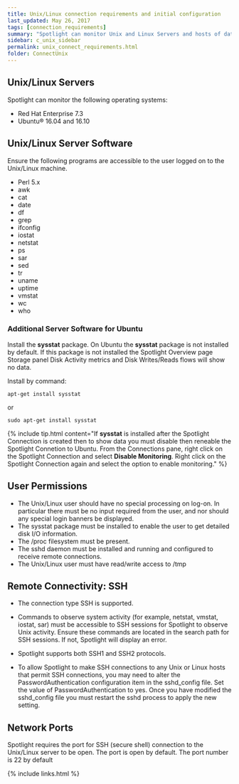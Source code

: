 ```yaml
---
title: Unix/Linux connection requirements and initial configuration
last_updated: May 26, 2017
tags: [connection_requirements]
summary: "Spotlight can monitor Unix and Linux Servers and hosts of database connections fulfilling the following requirements."
sidebar: c_unix_sidebar
permalink: unix_connect_requirements.html
folder: ConnectUnix
---
```



## Unix/Linux Servers
Spotlight can monitor the following operating systems:

* Red Hat Enterprise 7.3
* Ubuntu® 16.04 and 16.10

## Unix/Linux Server Software
Ensure the following programs are accessible to the user logged on to the Unix/Linux machine.

* Perl 5.x
* awk
* cat
* date
* df
* grep
* ifconfig
* iostat
* netstat
* ps
* sar
* sed
* tr
* uname
* uptime
* vmstat
* wc
* who


### Additional Server Software for Ubuntu
Install the **sysstat** package. On Ubuntu the **sysstat** package is not installed by default. If this package is not installed the Spotlight Overview page Storage panel Disk Activity metrics and Disk Writes/Reads flows will show no data.

Install by command:

```
apt-get install sysstat
```

or

```
sudo apt-get install sysstat
```

{% include tip.html content="If **sysstat** is installed after the Spotlight Connection is created then to show data you must disable then reneable the Spotlight Connetion to Ubuntu. From the Connections pane, right click on the Spotlight Connection and select **Disable Monitoring**. Right click on the Spotlight Connection again and select the option to enable monitoring." %}

## User Permissions

* The Unix/Linux user should have no special processing on log-on. In particular there must be no input required from the user, and nor should any special login banners be displayed.
* The sysstat package must be installed to enable the user to get detailed disk I/O information.
* The /proc filesystem must be present.
* The sshd daemon must be installed and running and configured to receive remote connections.
* The Unix/Linux user must have read/write access to /tmp

## Remote Connectivity: SSH

* The connection type SSH is supported.
* Commands to observe system activity (for example, netstat, vmstat, iostat, sar) must be accessible to SSH sessions for Spotlight to observe Unix activity. Ensure these commands are located in the search path for SSH sessions. If not, Spotlight will display an error.

* Spotlight supports both SSH1 and SSH2 protocols.
* To allow Spotlight to make SSH connections to any Unix or Linux hosts that permit SSH connections, you may need to alter the PasswordAuthentication configuration item in the sshd_config file. Set the value of PasswordAuthentication to yes. Once you have modified the sshd_config file you must restart the sshd process to apply the new setting.

## Network Ports
Spotlight requires the port for SSH (secure shell) connection to the Unix/Linux server to be open. The port is open by default. The  port number is 22 by default

 {% include links.html %}
